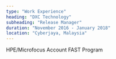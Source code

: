 ```yaml
---
type: "Work Experience"
heading: "DXC Technology"
subheading: "Release Manager"
duration: "November 2016 - January 2018"
location: "Cyberjaya, Malaysia"
---
```


HPE/Microfocus Account
FAST Program
